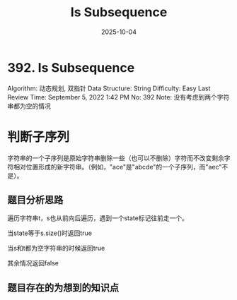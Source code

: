 ﻿---
layout: post
title: "Is Subsequence"
date: 2025-10-04
categories: leetcode
tags: [leetcode, algorithm]
---
# 392. Is Subsequence

Algorithm: 动态规划, 双指针
Data Structure: String
Difficulty: Easy
Last Review Time: September 5, 2022 1:42 PM
No: 392
Note: 没有考虑到两个字符串都为空的情况

# 判断子序列

字符串的一个子序列是原始字符串删除一些（也可以不删除）字符而不改变剩余字符相对位置形成的新字符串。（例如，"ace"是"abcde"的一个子序列，而"aec"不是）。

## 题目分析思路

遍历字符串t，s也从前向后遍历，遇到一个state标记往前走一个。

当state等于s.size()时返回true

当s和t都为空字符串的时候返回true

其余情况返回false

## 题目存在的为想到的知识点
